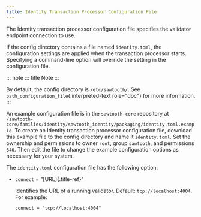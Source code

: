 ```yaml
---
title: Identity Transaction Processor Configuration File
---
```


The Identity transaction processor configuration file specifies the
validator endpoint connection to use.

If the config directory contains a file named `identity.toml`, the
configuration settings are applied when the transaction processor
starts. Specifying a command-line option will override the setting in
the configuration file.

::: note
::: title
Note
:::

By default, the config directory is `/etc/sawtooth/`. See
`path_configuration_file`{.interpreted-text role="doc"} for more
information.
:::

An example configuration file is in the `sawtooth-core` repository at
`/sawtooth-core/families/identity/sawtooth_identity/packaging/identity.toml.example`.
To create an Identity transaction processor configuration file, download
this example file to the config directory and name it `identity.toml`.
Set the ownership and permissions to owner `root`, group `sawtooth`, and
permissions `640`. Then edit the file to change the example
configuration options as necessary for your system.

The `identity.toml` configuration file has the following option:

-   `connect` = \"[URL]{.title-ref}\"

    Identifies the URL of a running validator. Default:
    `tcp://localhost:4004`. For example:

    ``` none
    connect = "tcp://localhost:4004"
    ```

<!--
  Licensed under Creative Commons Attribution 4.0 International License
  https://creativecommons.org/licenses/by/4.0/
-->
